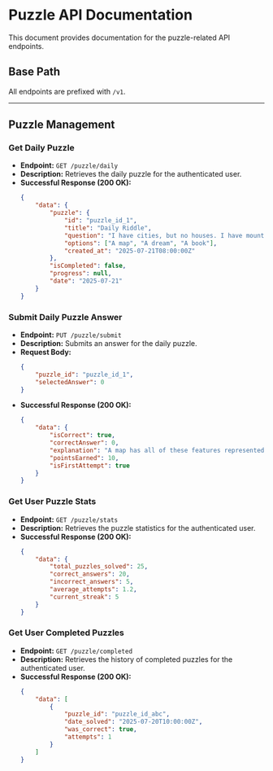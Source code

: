# Puzzle API Documentation

This document provides documentation for the puzzle-related API endpoints.

## Base Path

All endpoints are prefixed with `/v1`.

---

## Puzzle Management

### Get Daily Puzzle

- **Endpoint:** `GET /puzzle/daily`
- **Description:** Retrieves the daily puzzle for the authenticated user.
- **Successful Response (200 OK):**
    ```json
    {
        "data": {
            "puzzle": {
                "id": "puzzle_id_1",
                "title": "Daily Riddle",
                "question": "I have cities, but no houses. I have mountains, but no trees. I have water, but no fish. What am I?",
                "options": ["A map", "A dream", "A book"],
                "created_at": "2025-07-21T08:00:00Z"
            },
            "isCompleted": false,
            "progress": null,
            "date": "2025-07-21"
        }
    }
    ```

### Submit Daily Puzzle Answer

- **Endpoint:** `PUT /puzzle/submit`
- **Description:** Submits an answer for the daily puzzle.
- **Request Body:**
    ```json
    {
        "puzzle_id": "puzzle_id_1",
        "selectedAnswer": 0
    }
    ```
- **Successful Response (200 OK):**
    ```json
    {
        "data": {
            "isCorrect": true,
            "correctAnswer": 0,
            "explanation": "A map has all of these features represented on it.",
            "pointsEarned": 10,
            "isFirstAttempt": true
        }
    }
    ```

### Get User Puzzle Stats

- **Endpoint:** `GET /puzzle/stats`
- **Description:** Retrieves the puzzle statistics for the authenticated user.
- **Successful Response (200 OK):**
    ```json
    {
        "data": {
            "total_puzzles_solved": 25,
            "correct_answers": 20,
            "incorrect_answers": 5,
            "average_attempts": 1.2,
            "current_streak": 5
        }
    }
    ```

### Get User Completed Puzzles

- **Endpoint:** `GET /puzzle/completed`
- **Description:** Retrieves the history of completed puzzles for the authenticated user.
- **Successful Response (200 OK):**
    ```json
    {
        "data": [
            {
                "puzzle_id": "puzzle_id_abc",
                "date_solved": "2025-07-20T10:00:00Z",
                "was_correct": true,
                "attempts": 1
            }
        ]
    }
    ```
